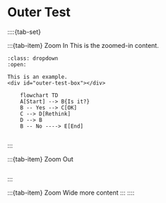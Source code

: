 # Outer Test

::::{tab-set}

:::{tab-item} Zoom In
This is the zoomed-in content.
```{prf:example}
:class: dropdown
:open:

This is an example.
<div id="outer-test-box"></div>
```
<div id="outer-test-box-2"></div>

```{mermaid}
    flowchart TD
    A[Start] --> B{Is it?}
    B -- Yes --> C[OK]
    C --> D[Rethink]
    D --> B
    B -- No ----> E[End]
```
```{include} inner-test-1.md
```
:::

:::{tab-item} Zoom Out
```{include} inner-test-2.md
```
:::

:::{tab-item} Zoom Wide
more content
:::
::::
<script src=">../../_static/1-exponential-functions.js"></script>